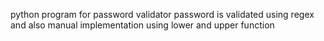 python program for password validator  password is validated using  regex and also manual implementation using lower and upper function
